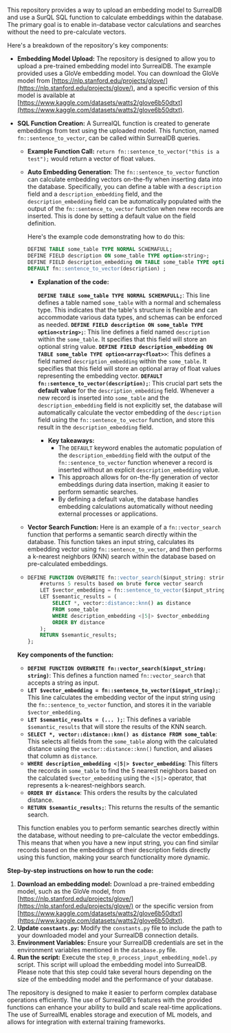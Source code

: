 This repository provides a way to upload an embedding model to SurrealDB and use a SurQL SQL function to calculate embeddings within the database. The primary goal is to enable in-database vector calculations and searches without the need to pre-calculate vectors.

Here's a breakdown of the repository's key components:

*   **Embedding Model Upload:** The repository is designed to allow you to upload a pre-trained embedding model into SurrealDB. The example provided uses a GloVe embedding model. You can download the GloVe model from [https://nlp.stanford.edu/projects/glove/](https://nlp.stanford.edu/projects/glove/), and a specific version of this model is available at [https://www.kaggle.com/datasets/watts2/glove6b50dtxt](https://www.kaggle.com/datasets/watts2/glove6b50dtxt).
*   **SQL Function Creation:** A SurrealQL function is created to generate embeddings from text using the uploaded model. This function, named `fn::sentence_to_vector`, can be called within SurrealDB queries.
    *   **Example Function Call:** `return fn::sentence_to_vector("this is a test");` would return a vector of float values.
    *   **Auto Embedding Generation**: The `fn::sentence_to_vector` function can calculate embedding vectors on-the-fly when inserting data into the database. Specifically, you can define a table with a `description` field and a `description_embedding` field, and the `description_embedding` field can be automatically populated with the output of the `fn::sentence_to_vector` function when new records are inserted. This is done by setting a default value on the field definition.

        Here's the example code demonstrating how to do this:

        ```sql
        DEFINE TABLE some_table TYPE NORMAL SCHEMAFULL;
        DEFINE FIELD description ON some_table TYPE option<string>;
        DEFINE FIELD description_embedding ON TABLE some_table TYPE option<array<float>>
        DEFAULT fn::sentence_to_vector(description) ;
        ```

        * **Explanation of the code:**

            **`DEFINE TABLE some_table TYPE NORMAL SCHEMAFULL;`**: This line defines a table named `some_table` with a normal and schemaless type. This indicates that the table's structure is flexible and can accommodate various data types, and schemas can be enforced as needed.
            **`DEFINE FIELD description ON some_table TYPE option<string>;`**: This line defines a field named `description` within the `some_table`. It specifies that this field will store an optional string value.
            **`DEFINE FIELD description_embedding ON TABLE some_table TYPE option<array<float>>`**: This defines a field named `description_embedding` within the `some_table`. It specifies that this field will store an optional array of float values representing the embedding vector.
            **`DEFAULT fn::sentence_to_vector(description);`**: This crucial part sets the **default value** for the `description_embedding` field. Whenever a new record is inserted into `some_table` and the `description_embedding` field is not explicitly set, the database will automatically calculate the vector embedding of the `description` field using the `fn::sentence_to_vector` function, and store this result in the `description_embedding` field.

            * **Key takeaways:**
                * The `DEFAULT` keyword enables the automatic population of the `description_embedding` field with the output of the `fn::sentence_to_vector` function whenever a record is inserted without an explicit `description_embedding` value.
                * This approach allows for on-the-fly generation of vector embeddings during data insertion, making it easier to perform semantic searches.
                * By defining a default value, the database handles embedding calculations automatically without needing external processes or applications.



      *   **Vector Search Function:** Here is an example of a `fn::vector_search` function that performs a semantic search directly within the database. This function takes an input string, calculates its embedding vector using `fn::sentence_to_vector`, and then performs a k-nearest neighbors (KNN) search within the database based on pre-calculated embeddings.

      * ```sql
        DEFINE FUNCTION OVERWRITE fn::vector_search($input_string: string) {
            #returns 5 results based on brute force vector search
            LET $vector_embedding = fn::sentence_to_vector($input_string);
            LET $semantic_results = (
                SELECT *, vector::distance::knn() as distance
                FROM some_table
                WHERE description_embedding <|5|> $vector_embedding
                ORDER BY distance
            );
            RETURN $semantic_results;
        };
        ```
      
      **Key components of the function:**
      
      *   **`DEFINE FUNCTION OVERWRITE fn::vector_search($input_string: string)`**: This defines a function named `fn::vector_search` that accepts a string as input.
      *   **`LET $vector_embedding = fn::sentence_to_vector($input_string);`**: This line calculates the embedding vector of the input string using the `fn::sentence_to_vector` function, and stores it in the variable `$vector_embedding`.
      *   **`LET $semantic_results = (... );`**: This defines a variable `$semantic_results` that will store the results of the KNN search.
      *   **`SELECT *, vector::distance::knn() as distance FROM some_table`**: This selects all fields from the `some_table` along with the calculated distance using the `vector::distance::knn()` function, and aliases that column as `distance`.
      *   **`WHERE description_embedding <|5|> $vector_embedding`**: This filters the records in `some_table` to find the 5 nearest neighbors based on the calculated `$vector_embedding` using the `<|5|>` operator, that represents a k-nearest-neighbors search.
      *   **`ORDER BY distance`**: This orders the results by the calculated distance.
      *   **`RETURN $semantic_results;`**: This returns the results of the semantic search.
      
      This function enables you to perform semantic searches directly within the database, without needing to pre-calculate the vector embeddings. This means that when you have a new input string, you can find similar records based on the embeddings of their description fields directly using this function, making your search functionality more dynamic.




**Step-by-step instructions on how to run the code:**

1.  **Download an embedding model:** Download a pre-trained embedding model, such as the GloVe model, from [https://nlp.stanford.edu/projects/glove/](https://nlp.stanford.edu/projects/glove/) or the specific version from [https://www.kaggle.com/datasets/watts2/glove6b50dtxt](https://www.kaggle.com/datasets/watts2/glove6b50dtxt).
2.  **Update `constants.py`:** Modify the `constants.py` file to include the path to your downloaded model and your SurrealDB connection details.
3.  **Environment Variables:** Ensure your SurrealDB credentials are set in the environment variables mentioned in the `database.py` file.
4.  **Run the script:** Execute the `step_0_process_input_embedding_model.py` script. This script will upload the embedding model into SurrealDB. Please note that this step could take several hours depending on the size of the embedding model and the performance of your database.

The repository is designed to make it easier to perform complex database operations efficiently. The use of SurrealDB's features with the provided functions can enhance your ability to build and scale real-time applications. The use of SurrealML enables storage and execution of ML models, and allows for integration with external training frameworks.
